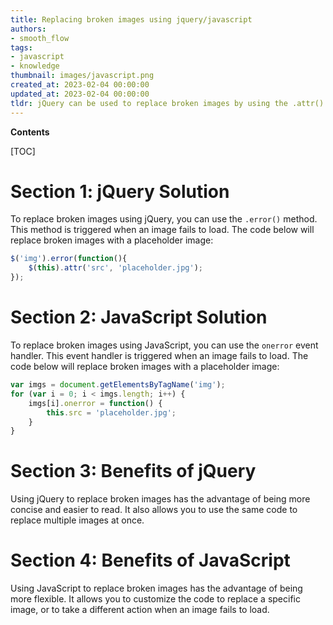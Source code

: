```yaml
---
title: Replacing broken images using jquery/javascript
authors:
- smooth_flow
tags:
- javascript
- knowledge
thumbnail: images/javascript.png
created_at: 2023-02-04 00:00:00
updated_at: 2023-02-04 00:00:00
tldr: jQuery can be used to replace broken images by using the .attr() method to update the `src` attribute of the image element.
---
```


**Contents**

[TOC]

# Section 1: jQuery Solution

To replace broken images using jQuery, you can use the `.error()` method. This method is triggered when an image fails to load. The code below will replace broken images with a placeholder image:

```js
$('img').error(function(){
    $(this).attr('src', 'placeholder.jpg');
});
```

# Section 2: JavaScript Solution

To replace broken images using JavaScript, you can use the `onerror` event handler. This event handler is triggered when an image fails to load. The code below will replace broken images with a placeholder image:

```js
var imgs = document.getElementsByTagName('img');
for (var i = 0; i < imgs.length; i++) {
    imgs[i].onerror = function() {
        this.src = 'placeholder.jpg';
    }
}
```

# Section 3: Benefits of jQuery

Using jQuery to replace broken images has the advantage of being more concise and easier to read. It also allows you to use the same code to replace multiple images at once.

# Section 4: Benefits of JavaScript

Using JavaScript to replace broken images has the advantage of being more flexible. It allows you to customize the code to replace a specific image, or to take a different action when an image fails to load.
